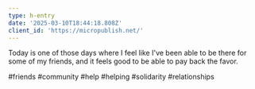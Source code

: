 ```yaml
---
type: h-entry
date: '2025-03-10T18:44:18.808Z'
client_id: 'https://micropublish.net/'
---
```

Today is one of those days where I feel like I've been able to be there for some of my friends, and it feels good to be able to pay back the favor. 

#friends #community #help #helping #solidarity #relationships
